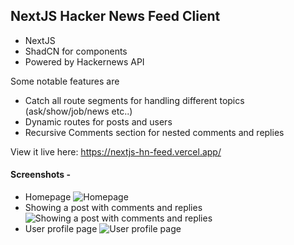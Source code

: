 ## NextJS Hacker News Feed Client

- NextJS
- ShadCN for components
- Powered by Hackernews API

Some notable features are

- Catch all route segments for handling different topics (ask/show/job/news etc..)
- Dynamic routes for posts and users
- Recursive Comments section for nested comments and replies

View it live here: https://nextjs-hn-feed.vercel.app/

#### Screenshots -

- Homepage
  ![Homepage](https://i.imgur.com/Rk9SsKf.png)
- Showing a post with comments and replies
  ![Showing a post with comments and replies](https://i.imgur.com/ldTHu9e.png)
- User profile page
  ![User profile page](https://i.imgur.com/slA4v7X.png)
